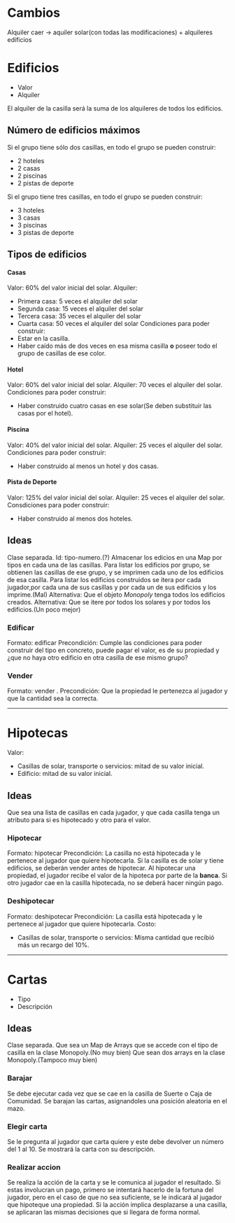 # Cambios
Alquiler caer -> aquiler solar(con todas las modificaciones) + alquileres edificios

# Edificios
- Valor
- Alquiler

El alquiler de la casilla será la suma de los alquileres de todos los edificios.

## Número de edificios máximos
Si el grupo tiene sólo dos casillas, en todo el grupo se pueden construir:
- 2 hoteles
- 2 casas
- 2 piscinas
- 2 pistas de deporte

Si el grupo tiene tres casillas, en todo el grupo se pueden construir:
- 3 hoteles
- 3 casas
- 3 piscinas
- 3 pistas de deporte
## Tipos de edificios
#### Casas
Valor: 60% del valor inicial del solar.
Alquiler:
- Primera casa: 5 veces el alquiler del solar
- Segunda casa: 15 veces el alquiler del solar
- Tercera casa: 35 veces el alquiler del solar
- Cuarta casa: 50 veces el alquiler del solar
Condiciones para poder construir: 
- Estar en la casilla.
- Haber caído más de dos veces en esa misma casilla **o** poseer todo el grupo de casillas de ese color.
#### Hotel
Valor: 60% del valor inicial del solar.
Alquiler: 70 veces el alquiler del solar.
Condiciones para poder construir:
- Haber construido cuatro casas en ese solar(Se deben substituir las casas por el hotel).
#### Piscina
Valor: 40% del valor inicial del solar.
Alquiler: 25 veces el alquiler del solar.
Condiciones para poder construir:
- Haber construido al menos un hotel y dos casas.
#### Pista de Deporte
Valor: 125% del valor inicial del solar.
Alquiler: 25 veces el alquiler del solar.
Consdiciones para poder construir:
- Haber construido al menos dos hoteles.
## Ideas
Clase separada.
Id: tipo-numero.(?)
Almacenar los edicios en una Map por tipos en cada una de las casillas.
Para listar los edificios por grupo, se obtienen las casillas de ese grupo, y se imprimen cada uno de los edificios de esa casilla.
Para listar los edificios construidos se itera por cada jugador,por cada una de sus casillas y por cada un de sus edificios y los imprime.(Mal)
Alternativa: Que el objeto *Monopoly* tenga todos los edificios creados.
Alternativa: Que se itere por todos los solares y por todos los edificios.(Un poco mejor)
### Edificar
Formato: edificar <tipo>
Precondición: Cumple las condiciones para poder construir del tipo en concreto, puede pagar el valor, es de su propiedad y ¿que no haya otro edificio en otra casilla de ese mismo grupo?
### Vender
Formato: vender <tipo> <nombre> <cantidad>.
Precondición: Que la propiedad le pertenezca al jugador y que la cantidad sea la correcta.

---

# Hipotecas
Valor:
- Casillas de solar, transporte o servicios: mitad de su valor inicial.
- Edificio: mitad de su valor inicial.
## Ideas
Que sea una lista de casillas en cada jugador, y que cada casilla tenga un atributo para si es hipotecado y otro para el valor.
### Hipotecar
Formato: hipotecar <nombre>
Precondición: La casilla no está hipotecada y le pertenece al jugador que quiere hipotecarla. Si la casilla es de solar y tiene edificios, se deberán vender antes de hipotecar.
Al hipotecar una propiedad, el jugador recibe el valor de la hipoteca por parte de la **banca**. Si otro jugador cae en la casilla hipotecada, no se deberá hacer ningún pago.
### Deshipotecar
Formato: deshipotecar <nombre>
Precondición: La casilla está hipotecada y le pertenece al jugador que quiere hipotecarla.
Costo:
- Casillas de solar, transporte o servicios: Misma cantidad que recibió más un recargo del 10%.

---

# Cartas
- Tipo
- Descripción
## Ideas
Clase separada.
Que sea un Map de Arrays que se accede con el tipo de casilla en la clase Monopoly.(No muy bien)
Que sean dos arrays en la clase Monopoly.(Tampoco muy bien)
### Barajar
Se debe ejecutar cada vez que se cae en la casilla de Suerte o Caja de Comunidad.
Se barajan las cartas, asignandoles una posición aleatoria en el mazo.
### Elegir carta
Se le pregunta al jugador que carta quiere y este debe devolver un número del 1 al 10.
Se mostrará la carta con su descripción.
### Realizar accion
Se realiza la acción de la carta y se le comunica al jugador el resultado. Si estas involucran un pago, primero se intentará hacerlo de la fortuna del jugador, pero en el caso
de que no sea suficiente, se le indicará al jugador que hipoteque una propiedad. Si la acción implica desplazarse a una casilla, se aplicaran las mismas decisiones que si llegara
de forma normal.
